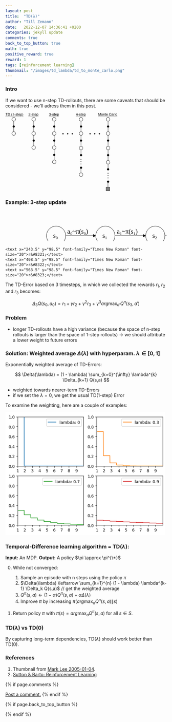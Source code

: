 ```yaml
---
layout: post
title:  "TD(λ)"
author: "Till Zemann"
date:   2022-12-07 14:36:41 +0200
categories: jekyll update
comments: true
back_to_top_button: true
math: true
positive_reward: true
reward: 1
tags: [reinforcement learning]
thumbnail: "/images/td_lambda/td_to_monte_carlo.png" 
---
```


<!-- alternative thumbnail: td_lambda_illustration.png -->

<!-- for multiple tags use a list: [hello1, hello2] -->

<!--
### Contents
* TOC
{:toc}
-->

<!--
TODO:
- add image links to References
-->

### Intro

If we want to use n-step TD-rollouts, there are some caveats that should be considered - we'll adress them in this post.

<div class="img-block" style="width: 350px;">
    <img src="/images/td_lambda/td_to_monte_carlo.png"/>
</div>


### Example: 3-step update

<svg width="800" height="150" version="1.1" xmlns="http://www.w3.org/2000/svg">
	<ellipse stroke="black" stroke-width="1" fill="none" cx="312.5" cy="77.5" rx="30" ry="30"/>
	<text x="303.5" y="83.5" font-family="Times New Roman" font-size="20">s&#8321;</text>
	<ellipse stroke="black" stroke-width="1" fill="none" cx="158.5" cy="77.5" rx="30" ry="30"/>
	<text x="149.5" y="83.5" font-family="Times New Roman" font-size="20">s&#8320;</text>
	<ellipse stroke="black" stroke-width="1" fill="none" cx="468.5" cy="77.5" rx="30" ry="30"/>
	<text x="459.5" y="83.5" font-family="Times New Roman" font-size="20">s&#8322;</text>
	<ellipse stroke="black" stroke-width="1" fill="none" cx="621.5" cy="77.5" rx="30" ry="30"/>
	<text x="612.5" y="83.5" font-family="Times New Roman" font-size="20">s&#8323;</text>
	<polygon stroke="black" stroke-width="1" points="188.5,77.5 282.5,77.5"/>
	<polygon fill="black" stroke-width="1" points="282.5,77.5 274.5,72.5 274.5,82.5"/>
	<text x="193.5" y="70.5" font-family="Times New Roman" font-size="20">a&#8320;~&#960;(s&#8320;)</text>
	<polygon stroke="black" stroke-width="1" points="342.5,77.5 438.5,77.5"/>
	<polygon fill="black" stroke-width="1" points="438.5,77.5 430.5,72.5 430.5,82.5"/>
	<text x="348.5" y="70.5" font-family="Times New Roman" font-size="20">a&#8321;~&#960;(s&#8321;)</text>
	<polygon stroke="black" stroke-width="1" points="498.5,77.5 591.5,77.5"/>
	<polygon fill="black" stroke-width="1" points="591.5,77.5 583.5,72.5 583.5,82.5"/>
	<text x="503.5" y="70.5" font-family="Times New Roman" font-size="20">a&#8322;~&#960;(s&#8322;)</text>

	<text x="243.5" y="98.5" font-family="Times New Roman" font-size="20">r&#8321;</text>
	<text x="408.5" y="98.5" font-family="Times New Roman" font-size="20">r&#8322;</text>
	<text x="563.5" y="98.5" font-family="Times New Roman" font-size="20">r&#8323;</text>
</svg>

The TD-Error based on 3 timesteps, in which we collected the rewards $r_1, r_2$ and $r_3$ becomes:

$$
\Delta_3 Q(s_0, a_0) = r_1 + \gamma r_2 + \gamma^2 r_3 + \gamma^3 arg\max_{a'} Q^{\pi}(s_3, a')
$$

### Problem

- longer TD-rollouts have a high variance (because the space of n-step rollouts is larger than the space of 1-step rollouts) $\rightarrow$ we should attribute a lower weight to future errors

### Solution: Weighted average $\Delta(\lambda)$ with hyperparam. $\lambda \in [0,1]$

Exponentially weighted average of TD-Errors:

$$
\Delta(\lambda) = (1 - \lambda) \sum_{k=0}^{\infty} \lambda^{k} \Delta_{k+1} Q(s,a)
$$

- weighted towards nearer-term TD-Errors
- if we set the $\lambda = 0$, we get the usual TD(1-step) Error


To examine the weighting, here are a couple of examples:
<div class="img-block" style="width: 500px;">
    <img src="/images/td_lambda/lambda_vals.png"/>
</div>


### Temporal-Difference learning algorithm = TD($\lambda$):

__Input:__ An MDP.
__Output:__ A policy $\pi \approx \pi^{\*}$

0. While not converged:<br>
	1. Sample an episode with n steps using the policy $\pi$
	2. $\Delta(\lambda) \leftarrow \sum_{k=1}^{n} (1 - \lambda) \lambda^{k-1} \Delta_k Q(s,a)$ // get the weighted average 
	3. $Q^{\pi}(s,a) \leftarrow (1 - \alpha)Q^{\pi}(s,a) + \alpha \Delta(\lambda)$
	4. Improve $\pi$ by increasing $\pi(arg\max_a Q^{\pi}(s,a) \| s)$

1. Return policy $\pi$ with $\pi(s) = arg\max_a Q^{\pi}(s,a)$ for all $s \in S$.


### TD($\lambda$) vs TD(0)

By capturing long-term dependencies, TD($\lambda$) should work better than TD(0).


<!-- In-Text Citing -->
<!-- 

Referencing equations:
$$
\begin{equation} \tag{1}\label{eq:1}
x=y
\end{equation}
$$
I reference equation \eqref{eq:1}


You can...
- use bullet points
1. use
2. ordered
3. lists

-- Math --
$\hat{s} = \frac{1}{n-1} \sum_{i=1}^{n} (x_i - \mu)^2$ 

-- Images --
<div class="img-block" style="width: 800px;">
    <img src="/images/lofi_art.png"/>
    <span><strong>Fig 1.1.</strong> Agent and Environment interactions</span>
</div>

-- Links --
[(k-fold) Cross-Validation](https://scikit-learn.org/stable/modules/cross_validation.html)

```c
for(int i=0; i<comm_sz; i++){
	print("%d\n", i);
}
```

<div class="output">
result: 42
</div>

{% highlight python %}
@jit
def f(x)
    print("hi")
# does cool stuff
{% endhighlight %}

-- Highlights --
AAABC `ASDF` __some bold text__

-- Colors --
The <strong style="color: #1E72E7">joint distribution</strong> of $X$ and $Y$ is written as $P(X, Y)$.
The <strong style="color: #ED412D">marginal distribution</strong> on the other hand can be written out as a table.
-->



### References

1. Thumbnail from [Mark Lee 2005-01-04][mark-lee-thumbnail].
2. [Sutton & Barto: Reinforcement Learning][sab]

<!-- Ressources -->
[RESSOURCE]: LINK
[mark-lee-thumbnail]: http://incompleteideas.net/book/ebook/node73.html
[sab]: http://incompleteideas.net/book/the-book-2nd.html

<!-- Optional Comment Section-->
{% if page.comments %}
<p class="vspace"></p>
<a class="commentlink" role="button" href="/comments/">Post a comment.</a> <!-- role="button"  -->
{% endif %}

<!-- Optional Back to Top Button -->
{% if page.back_to_top_button %}
<script src="https://unpkg.com/vanilla-back-to-top@7.2.1/dist/vanilla-back-to-top.min.js"></script>
<script>addBackToTop({
  diameter: 40,
  backgroundColor: 'rgb(255, 255, 255, 0.7)', /* 30,144,255, 0.7 */
  textColor: '#4a4946'
})</script>
{% endif %} 
